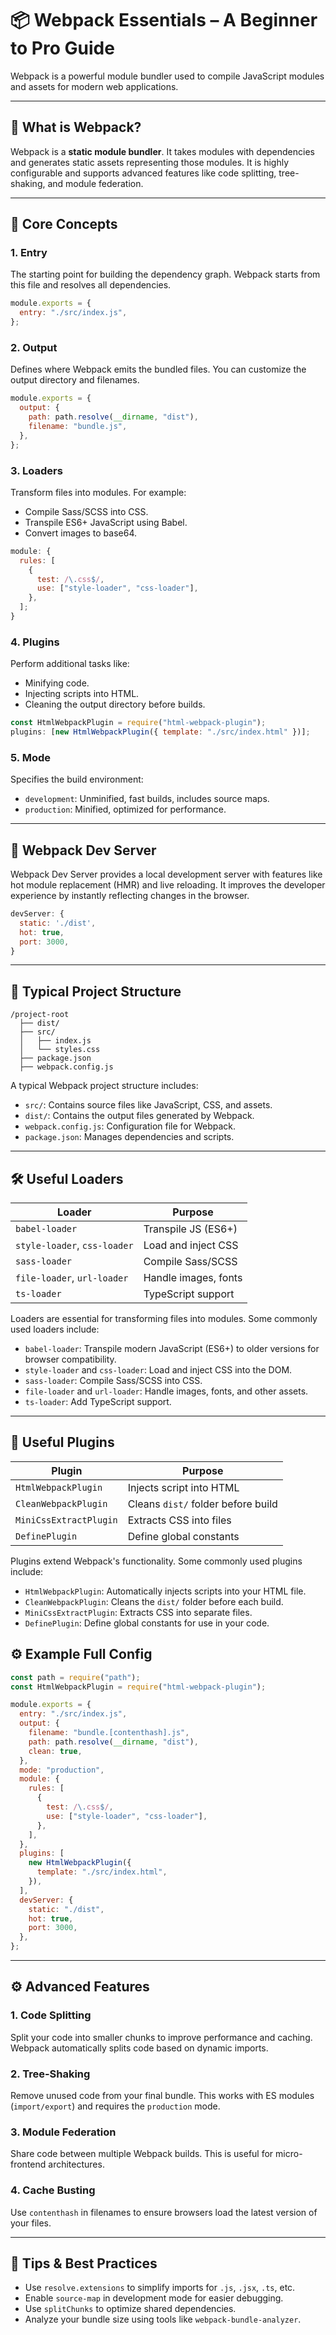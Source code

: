 # 📦 Webpack Essentials – A Beginner to Pro Guide

Webpack is a powerful module bundler used to compile JavaScript modules and assets for modern web applications.

---

## 📌 What is Webpack?

Webpack is a **static module bundler**. It takes modules with dependencies and generates static assets representing those modules. It is highly configurable and supports advanced features like code splitting, tree-shaking, and module federation.

---

## 🧱 Core Concepts

### 1. Entry

The starting point for building the dependency graph. Webpack starts from this file and resolves all dependencies.

```js
module.exports = {
  entry: "./src/index.js",
};
```

### 2. Output

Defines where Webpack emits the bundled files. You can customize the output directory and filenames.

```js
module.exports = {
  output: {
    path: path.resolve(__dirname, "dist"),
    filename: "bundle.js",
  },
};
```

### 3. Loaders

Transform files into modules. For example:

- Compile Sass/SCSS into CSS.
- Transpile ES6+ JavaScript using Babel.
- Convert images to base64.

```js
module: {
  rules: [
    {
      test: /\.css$/,
      use: ["style-loader", "css-loader"],
    },
  ];
}
```

### 4. Plugins

Perform additional tasks like:

- Minifying code.
- Injecting scripts into HTML.
- Cleaning the output directory before builds.

```js
const HtmlWebpackPlugin = require("html-webpack-plugin");
plugins: [new HtmlWebpackPlugin({ template: "./src/index.html" })];
```

### 5. Mode

Specifies the build environment:

- `development`: Unminified, fast builds, includes source maps.
- `production`: Minified, optimized for performance.

---

## 🔄 Webpack Dev Server

Webpack Dev Server provides a local development server with features like hot module replacement (HMR) and live reloading. It improves the developer experience by instantly reflecting changes in the browser.

```js
devServer: {
  static: './dist',
  hot: true,
  port: 3000,
}
```

---

## 📂 Typical Project Structure

```
/project-root
  ├── dist/
  ├── src/
  │   ├── index.js
  │   └── styles.css
  ├── package.json
  ├── webpack.config.js
```

A typical Webpack project structure includes:

- `src/`: Contains source files like JavaScript, CSS, and assets.
- `dist/`: Contains the output files generated by Webpack.
- `webpack.config.js`: Configuration file for Webpack.
- `package.json`: Manages dependencies and scripts.

---

## 🛠 Useful Loaders

| Loader                       | Purpose              |
| ---------------------------- | -------------------- |
| `babel-loader`               | Transpile JS (ES6+)  |
| `style-loader`, `css-loader` | Load and inject CSS  |
| `sass-loader`                | Compile Sass/SCSS    |
| `file-loader`, `url-loader`  | Handle images, fonts |
| `ts-loader`                  | TypeScript support   |

Loaders are essential for transforming files into modules. Some commonly used loaders include:

- `babel-loader`: Transpile modern JavaScript (ES6+) to older versions for browser compatibility.
- `style-loader` and `css-loader`: Load and inject CSS into the DOM.
- `sass-loader`: Compile Sass/SCSS into CSS.
- `file-loader` and `url-loader`: Handle images, fonts, and other assets.
- `ts-loader`: Add TypeScript support.

---

## 🔌 Useful Plugins

| Plugin                 | Purpose                            |
| ---------------------- | ---------------------------------- |
| `HtmlWebpackPlugin`    | Injects script into HTML           |
| `CleanWebpackPlugin`   | Cleans `dist/` folder before build |
| `MiniCssExtractPlugin` | Extracts CSS into files            |
| `DefinePlugin`         | Define global constants            |

Plugins extend Webpack's functionality. Some commonly used plugins include:

- `HtmlWebpackPlugin`: Automatically injects scripts into your HTML file.
- `CleanWebpackPlugin`: Cleans the `dist/` folder before each build.
- `MiniCssExtractPlugin`: Extracts CSS into separate files.
- `DefinePlugin`: Define global constants for use in your code.

## ⚙️ Example Full Config

```js
const path = require("path");
const HtmlWebpackPlugin = require("html-webpack-plugin");

module.exports = {
  entry: "./src/index.js",
  output: {
    filename: "bundle.[contenthash].js",
    path: path.resolve(__dirname, "dist"),
    clean: true,
  },
  mode: "production",
  module: {
    rules: [
      {
        test: /\.css$/,
        use: ["style-loader", "css-loader"],
      },
    ],
  },
  plugins: [
    new HtmlWebpackPlugin({
      template: "./src/index.html",
    }),
  ],
  devServer: {
    static: "./dist",
    hot: true,
    port: 3000,
  },
};
```

---

## ⚙️ Advanced Features

### 1. Code Splitting

Split your code into smaller chunks to improve performance and caching. Webpack automatically splits code based on dynamic imports.

### 2. Tree-Shaking

Remove unused code from your final bundle. This works with ES modules (`import/export`) and requires the `production` mode.

### 3. Module Federation

Share code between multiple Webpack builds. This is useful for micro-frontend architectures.

### 4. Cache Busting

Use `contenthash` in filenames to ensure browsers load the latest version of your files.

---

## 🧪 Tips & Best Practices

- Use `resolve.extensions` to simplify imports for `.js`, `.jsx`, `.ts`, etc.
- Enable `source-map` in development mode for easier debugging.
- Use `splitChunks` to optimize shared dependencies.
- Analyze your bundle size using tools like `webpack-bundle-analyzer`.
